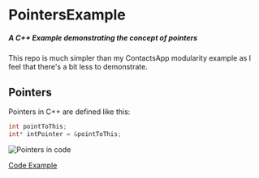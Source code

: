 # PointersExample
##### A C++ Example demonstrating the concept of pointers
This repo is much simpler than my ContactsApp modularity example as I feel that there's
a bit less to demonstrate.

## Pointers
Pointers in C++ are defined like this:
```c++
int pointToThis;
int* intPointer = &pointToThis; 
```
![Pointers in code](https://i.imgur.com/qTWwGAi.png)

[Code Example](pointersexample/main.cpp)
